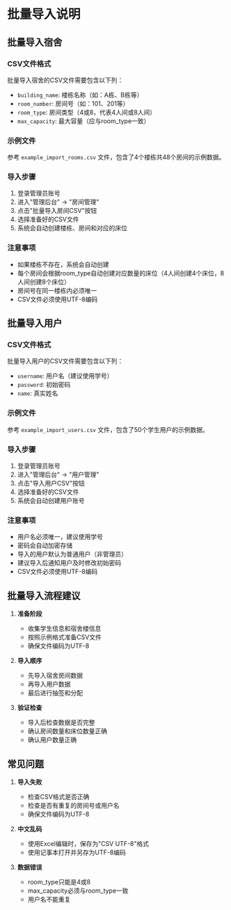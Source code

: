 # 批量导入说明

## 批量导入宿舍

### CSV文件格式
批量导入宿舍的CSV文件需要包含以下列：
- `building_name`: 楼栋名称（如：A栋、B栋等）
- `room_number`: 房间号（如：101、201等）
- `room_type`: 房间类型（4或8，代表4人间或8人间）
- `max_capacity`: 最大容量（应与room_type一致）

### 示例文件
参考 `example_import_rooms.csv` 文件，包含了4个楼栋共48个房间的示例数据。

### 导入步骤
1. 登录管理员账号
2. 进入"管理后台" -> "房间管理"
3. 点击"批量导入房间CSV"按钮
4. 选择准备好的CSV文件
5. 系统会自动创建楼栋、房间和对应的床位

### 注意事项
- 如果楼栋不存在，系统会自动创建
- 每个房间会根据room_type自动创建对应数量的床位（4人间创建4个床位，8人间创建8个床位）
- 房间号在同一楼栋内必须唯一
- CSV文件必须使用UTF-8编码

## 批量导入用户

### CSV文件格式
批量导入用户的CSV文件需要包含以下列：
- `username`: 用户名（建议使用学号）
- `password`: 初始密码
- `name`: 真实姓名

### 示例文件
参考 `example_import_users.csv` 文件，包含了50个学生用户的示例数据。

### 导入步骤
1. 登录管理员账号
2. 进入"管理后台" -> "用户管理"
3. 点击"导入用户CSV"按钮
4. 选择准备好的CSV文件
5. 系统会自动创建用户账号

### 注意事项
- 用户名必须唯一，建议使用学号
- 密码会自动加密存储
- 导入的用户默认为普通用户（非管理员）
- 建议导入后通知用户及时修改初始密码
- CSV文件必须使用UTF-8编码

## 批量导入流程建议

1. **准备阶段**
   - 收集学生信息和宿舍楼信息
   - 按照示例格式准备CSV文件
   - 确保文件编码为UTF-8

2. **导入顺序**
   - 先导入宿舍房间数据
   - 再导入用户数据
   - 最后进行抽签和分配

3. **验证检查**
   - 导入后检查数据是否完整
   - 确认房间数量和床位数量正确
   - 确认用户数量正确

## 常见问题

1. **导入失败**
   - 检查CSV格式是否正确
   - 检查是否有重复的房间号或用户名
   - 确保文件编码为UTF-8

2. **中文乱码**
   - 使用Excel编辑时，保存为"CSV UTF-8"格式
   - 使用记事本打开并另存为UTF-8编码

3. **数据错误**
   - room_type只能是4或8
   - max_capacity必须与room_type一致
   - 用户名不能重复